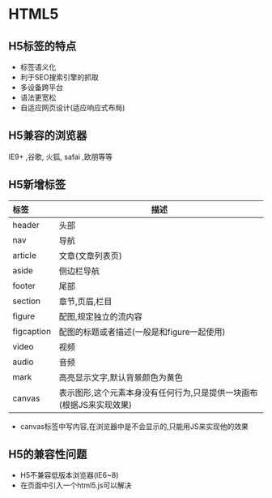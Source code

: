 # HTML5

## H5标签的特点

* 标签语义化
* 利于SEO搜索引擎的抓取
* 多设备跨平台
* 语法更宽松
* 自适应网页设计(适应响应式布局)

## H5兼容的浏览器

IE9+ ,谷歌, 火狐, safai ,欧朋等等

## H5新增标签


| 标签  |  描述  |
| :--- | ----- |
| header | 头部 |
| nav | 导航 |
| article | 文章(文章列表页) |
| aside | 侧边栏导航 |
| footer | 尾部 | 
| section | 章节,页眉,栏目 |
| figure | 配图,规定独立的流内容 | 
| figcaption | 配图的标题或者描述(一般是和figure一起使用) |
| video | 视频 |
| audio | 音频 |
| mark | 高亮显示文字,默认背景颜色为黄色 |
| canvas | 表示图形,这个元素本身没有任何行为,只是提供一块画布(根据JS来实现效果) |

* canvas标签中写内容,在浏览器中是不会显示的,只能用JS来实现他的效果

## H5的兼容性问题

* H5不兼容低版本浏览器(IE6~8)
* 在页面中引入一个html5.js可以解决 